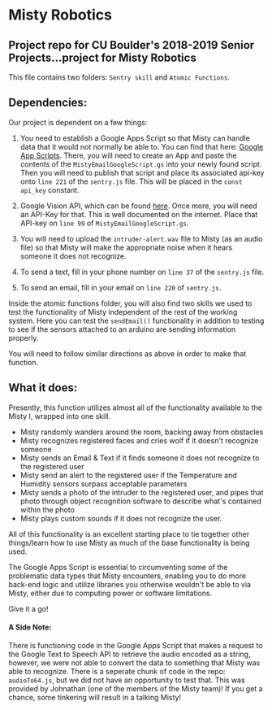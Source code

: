 # Misty Robotics
Project repo for CU Boulder's 2018-2019 Senior Projects...project for Misty Robotics
--------------------------------------------------------------------------------

This file contains two folders: `Sentry skill` and `Atomic Functions`. 

## Dependencies:
Our project is dependent on a few things:
1) You need to establish a Google Apps Script so that Misty can handle data that it would not normally be able to.
You can find that here: [Google App Scripts](https://script.google.com/home).
There, you will need to create an App and paste the contents of the `MistyEmailGoogleScript.gs` into your newly found script. Then you will need to publish that script and place its associated api-key onto `line 221` of the `sentry.js` file. This will be placed in the `const api_key` constant.

2) Google Vision API, which can be found [here](https://vision.googleapis.com).
Once more, you will need an API-Key for that. This is well documented on the internet. Place that API-key on `line 99` of `MistyEmailGoogleScript.gs`.

3) You will need to upload the `intruder-alert.wav` file to Misty (as an audio file) so that Misty will make the appropriate noise when it hears someone it does not recognize. 

4) To send a text, fill in your phone number on `line 37` of the `sentry.js` file.

5) To send an  email, fill in your email on `line 220` of `sentry.js`. 

Inside the atomic functions folder, you will also find two skills we used to test the functionality of Misty independent of the rest of the working system. Here you can test the `sendEmail()` functionality in addition to testing to see if the sensors attached to an arduino are sending information properly.

You will need to follow similar directions as above in order to make that function.

## What it does:
Presently, this function utilizes almost all of the functionality available to the Misty I, wrapped into one skill. 

* Misty randomly wanders around the room, backing away from obstacles
* Misty recognizes registered faces and cries wolf if it doesn't recognize someone
* Misty sends an Email & Text if it finds someone it does not recognize to the registered user
* Misty send an alert to the registered user if the Temperature and Humidity sensors surpass acceptable parameters
* Misty sends a photo of the intruder to the registered user, and pipes that photo through object recognition software to describe what's contained within the photo
* Misty plays custom sounds if it does not recognize the user.

All of this functionality is an excellent starting place to tie together other things/learn how to use Misty as much of the base functionality is being used.

The Google Apps Script is essential to circumventing some of the problematic data types that Misty encounters, enabling you to do more back-end logic and utilize libraries you otherwise wouldn't be able to via Misty, either due to computing power or software limitations.

Give it a go!

#### A Side Note:
There is functioning code in the Google Apps Script that makes a request to the Google Text to Speech API to retrieve the audio encoded as a string, however, we were not able to convert the data to something that Misty was able to recognize. There is a seperate chunk of code in the repo: `audioTo64.js`, but we did not have an opportunity to test that. This was provided by Johnathan (one of the members of the Misty team)! If you get a chance, some tinkering will result in a talking Misty!
